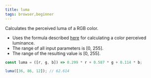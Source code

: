 ```yaml
---
title: luma
tags: browser,beginner
---
```


Calculates the perceived luma of a RGB color.

- Uses the formula described [here](https://www.w3.org/TR/AERT/#color-contrast) for calculating a color perceived luminance.
- The range of all input parameters is [0, 255].
- The range of the resulting value is [0, 255].

```js
const luma = ([r, g, b]) => 0.299 * r + 0.587 * g + 0.114 * b;
```

```js
luma([36, 86, 12]); // 62.614
```
